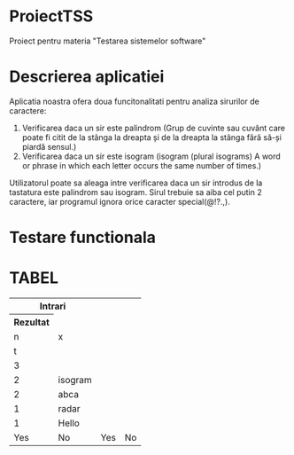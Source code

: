 # ProiectTSS
 Proiect pentru materia "Testarea sistemelor software"

# Descrierea aplicatiei

Aplicatia noastra ofera doua funcitonalitati pentru analiza sirurilor de caractere:

1. Verificarea daca un sir este palindrom (Grup de cuvinte sau cuvânt care poate fi citit de la stânga la dreapta și de la dreapta la stânga fără să-și piardă sensul.)
2. Verificarea daca un sir este isogram (isogram (plural isograms) A word or phrase in which each letter occurs the same number of times.)

Utilizatorul poate sa aleaga intre verificarea daca un sir introdus de la tastatura este palindrom sau isogram. Sirul trebuie sa aiba cel putin 2 caractere, iar programul ignora orice caracter special(@!?.,).

# Testare functionala



# TABEL

<table>
  <tr><th colspan=2>Intrari</th></tr>
  <th>Rezultat</th>
  <tr><td>n</td><td>x</td></tr>
  <tr><td>t</td><td></td></tr>
  <tr><td>3</td><td></td></tr>
  <tr><td>2</td><td>isogram</td></tr>
  <tr><td>2</td><td>abca</td></tr>
  <tr><td>1</td><td>radar</td></tr>
  <tr><td>1</td><td>Hello</td></tr>
  
  <td>Yes</td>
  <td>No</td>
  <td>Yes</td>
  <td>No</td>
  </table>
